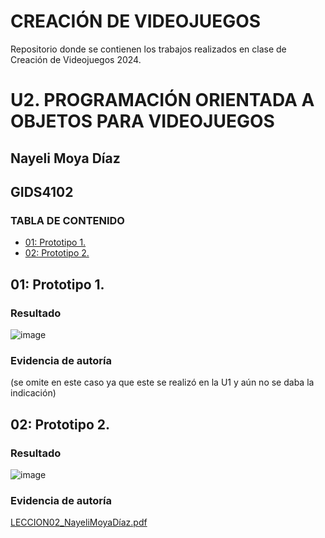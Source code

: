 # CREACIÓN DE VIDEOJUEGOS
Repositorio donde se contienen los trabajos realizados en clase de Creación de Videojuegos 2024. 

# U2. PROGRAMACIÓN ORIENTADA A OBJETOS PARA VIDEOJUEGOS
## Nayeli Moya Díaz
## GIDS4102

### **TABLA DE CONTENIDO**
- [01: Prototipo 1.](#01-Prototipo-1)
- [02: Prototipo 2.](#02-Prototipo-2)


## 01: Prototipo 1.
### Resultado
![image](https://github.com/user-attachments/assets/5ff69f88-5fad-42c9-a1e8-e90e2c4246c8)

### Evidencia de autoría
(se omite en este caso ya que este se realizó en la U1 y aún no se daba la indicación)

## 02: Prototipo 2.
### Resultado
![image](https://github.com/user-attachments/assets/2190a48c-9379-48b5-9713-79d624488cc6)

### Evidencia de autoría
[LECCION02_NayeliMoyaDíaz.pdf](https://github.com/user-attachments/files/17249023/LECCION02_NayeliMoyaDiaz.pdf)
